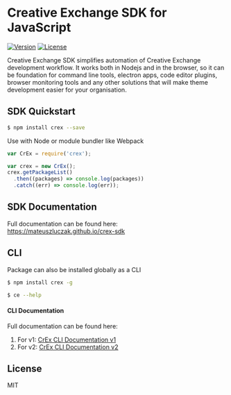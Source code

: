 # Creative Exchange SDK for JavaScript
<a href="https://www.npmjs.com/package/crex"><img src="https://img.shields.io/npm/v/crex.svg" alt="Version"></a>
<a href="https://www.npmjs.com/package/crex"><img src="https://img.shields.io/npm/l/crex.svg" alt="License"></a>

Creative Exchange SDK simplifies automation of Creative Exchange development workflow. 
It works both in Nodejs and in the browser, so it can be foundation for command line tools, electron apps, code editor plugins, browser monitoring tools and any other solutions that will make theme development easier for your organisation.

## SDK Quickstart

```bash
$ npm install crex --save
```

Use with Node or module bundler like Webpack

```js
var CrEx = require('crex');

var crex = new CrEx();
crex.getPackageList()
  .then((packages) => console.log(packages))
  .catch((err) => console.log(err));
```

## SDK Documentation 

Full documentation can be found here:
<https://mateuszluczak.github.io/crex-sdk>

## CLI

Package can also be installed globally as a CLI

```bash
$ npm install crex -g
```
```bash
$ ce --help
```
#### CLI Documentation

Full documentation can be found here:

1. For v1: [CrEx CLI Documentation v1](docs/crex-sdk-cli-v1.md)
2. For v2: [CrEx CLI Documentation v2](docs/crex-sdk-cli-v2.md)

## License 
MIT
